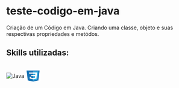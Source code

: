 # teste-codigo-em-java

Criação de um Código em Java. Criando uma classe, objeto e suas respectivas propriedades e metódos.

## Skills utilizadas:
<div style="display: inline_block"><br>
  <img align="center" alt="Java" height="85" width="85" src="https://raw.githubusercontent.com/get-icon/geticon/master/icons/spring-logo.svg">
  <img align="center" alt="Spring" height="30" width="40" src="https://raw.githubusercontent.com/devicons/devicon/master/icons/css3/css3-original.svg">
 

